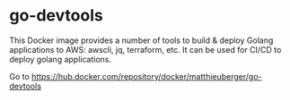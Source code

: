 # go-devtools

This Docker image provides a number of tools to build & deploy Golang applications to AWS: awscli, jq, terraform, etc. It can be used for CI/CD to deploy golang applications.

Go to https://hub.docker.com/repository/docker/matthieuberger/go-devtools 
